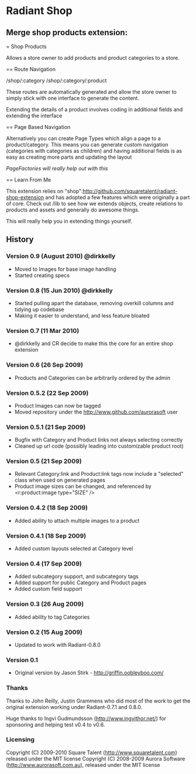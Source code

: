 # Radiant Shop

## Merge shop products extension:

= Shop Products

Allows a store owner to add products and product categories to a store.

== Route Navigation

/shop/:category
/shop/:category/:product

These routes are automatically generated and allow the store owner to simply stick with one
interface to generate the content.

Extending the details of a product involves coding in additional fields and extending the interface

== Page Based Navigation

Alternatively you can create Page Types which align a page to a product/category. This means
you can generate custom navigation (categories with categories as children) and having additional
fields is as easy as creating more parts and updating the layout

*PageFactories will really help out with this*

== Learn From Me

This extension relies on "shop":http://github.com/squaretalent/radiant-shop-extension and has adopted
a few features which were originally a part of core. Check out /lib to see how we extends objects, 
create relations to products and assets and generally do awesome things.

This will really help you in extending things yourself.

## History

### Version 0.9 (August 2010) @dirkkelly

* Moved to Images for base image handling
* Started creating specs

### Version 0.8 (15 Jun 2010) @dirkkelly

* Started pulling apart the database, removing overkill columns and tidying up codebase
* Making it easier to understand, and less feature bloated

### Version 0.7 (11 Mar 2010)

* @dirkkelly and CR decide to make this the core for an entire shop extension

### Version 0.6 (26 Sep 2009)

* Products and Categories can be arbitrarily ordered by the admin

### Version 0.5.2 (22 Sep 2009)

* Product Images can now be tagged
* Moved repository under the http://www.github.com/aurorasoft user

### Version 0.5.1 (21 Sep 2009)

* Bugfix with Category and Product links not always selecting correctly
* Cleaned up url code (possibly leading into customizable product root)

### Version 0.5 (21 Sep 2009)

* Relevant Category:link and Product:link tags now include a "selected" class when used on generated pages
* Product image sizes can be changed, and referenced by <r:product:image type="SIZE" />

### Version 0.4.2 (18 Sep 2009)

* Added ability to attach multiple images to a product

### Version 0.4.1 (18 Sep 2009)

* Added custom layouts selected at Category level

### Version 0.4 (17 Sep 2009)

* Added subcategory support, and subcategory tags
* Added support for public Category and Product pages
* Added custom field support

### Version 0.3 (26 Aug 2009)

* Added ability to tag Categories

### Version 0.2 (15 Aug 2009)

* Updated to work with Radiant-0.8.0

### Version 0.1

* Original version by Jason Stirk - http://griffin.oobleyboo.com/

### Thanks

Thanks to John Reilly, Justin Grammens who did most of the work to get the original extension working under Radiant-0.7.1 and 0.8.0.

Huge thanks to Ingvi Gudmundsson (http://www.ingvithor.net/) for sponsoring and helping test v0.4 to v0.6.

### Licensing

Copyright (C) 2009-2010 Square Talent (http://www.squaretalent.com) released under the MIT license 
Copyright (C) 2008-2009 Aurora Software (http://www.aurorasoft.com.au), released under the MIT license 

